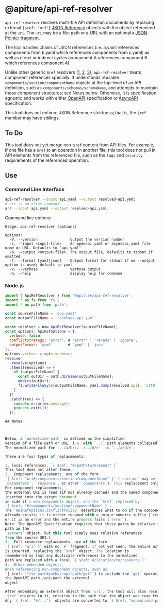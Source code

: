 # @apiture/api-ref-resolver

`api-ref-resolver` resolves multi-file API definition documents by replacing
external `{$ref: "uri"}` [JSON Reference](https://datatracker.ietf.org/doc/html/draft-pbryan-zyp-json-ref-03)
objects with the object referenced at the `uri`.
The `uri`
may be a file-path or a URL with an optional `#` [JSON Pointer fragment](https://datatracker.ietf.org/doc/html/draft-ietf-appsawg-json-pointer-04).

The tool handles chains of JSON references (i.e. a.yaml references components from b.yaml which references components from c.yaml) as
well as direct or indirect cycles (component A references component B which references component A).

Unlike other generic `$ref` resolvers ([1](https://github.com/Mermade/oas-kit/tree/main/packages/oas-resolver), [2](https://www.npmjs.com/package/@stoplight/json-ref-resolver), [3](https://github.com/APIDevTools/json-schema-ref-parser)),
`api-ref-resolver` treats component references specially. It understands reusable `components/section/componentName` objects at the top-level of an API definition, such as `components/schemas/schemaName`, and attempts to
maintain those component structures; see [Notes](#notes) below.
Otherwise, it is specification agnostic and works with either
[OpenAPI](https://www.openapis.org/) specification or [AsyncAPI](https://www.asyncapi.com/) specification.

This tool does not enforce JSON Reference strictness; that is, the `$ref` member may have siblings.

## To Do

This tool does not yet merge non-`$ref` content from API files. For example, if
one file has a `$ref` to an operation in another file, this tool
does not pull in API elements from the referenced file, such as the
`tags` and `security` requirements of the referenced operation.

## Use

### Command Line Interface

```bash
api-ref-resolver --input api.yaml --output resolved-api.yaml
# arr is an alias command
arr --input api.yaml --output resolved-api.yaml
```

Command line options:

```text
Usage: api-ref-resolver [options]

Options:
  -V, --version               output the version number
  -i, --input <input-file>    An openapi.yaml or asyncapi.yaml file name or URL. Defaults to "api.yaml"
  -o, --output <output-file>  The output file, defaults to stdout if omitted
  -f, --format [yaml|json]    Output format for stdout if no --output option is used; default to yaml
  -v, --verbose               Verbose output
  -h, --help                  display help for command
```

### Node.js

```javascript
import { ApiRefResolver } from '@apiture/api-ref-resolver';
import * as fs from 'fs';
import * as path from 'path';

const sourceFileName = 'apy.yaml'
const outputFileName = 'resolved-api.yaml'

const resolver = new ApiRefResolver(sourceFileName);
const options: ApiRefOptions = {
  verbose: false,
  conflictStrategy: 'error', # 'error' | 'rename' | 'ignore';
  outputFormat: 'yaml'       # 'yaml' | 'json'
};
options.verbose = opts.verbose;
resolver
  .resolve(options)
  .then((resolved) => {
    if (outputFileName) {
      const outDir = path.dirname(outputFileName);
      mkdirs(outDir);
      fs.writeFileSync(outputFileName, yaml.dump(resolved.api), 'utf8');
    }
  })
  .catch((ex) => {
    console.error(ex.message);
    process.exit(1);
  });

## Notes



Below, a `normalized-path` is defined as the simplified
version of a file-path or URL, i.e. with `../` path elements collapsed.
The normalized path for `../a/b/c/../../d/e`  is `../a/d/e`.

There are four types of replacements:

1. local references, `{ $ref: "#/path/to/element" }`
This tool does not alter these.
2. _Component replacements_ are of the form
`{ $ref: "uri#/components/section/componentName" }` (`section` may be `schemas`,
`parameters`, `response`, or other `components`). This replacement only done for three levels; for longer JSON pointers, see #4 below.
For component replacements,
the external URI is read (if not already cached) and the named components
inserted into the target document
in side it's own components object, and the `$ref` replaced by
`{ $ref: "#/components/section/componentName" }`. 
The `ApiRefOptions.conflictPolicy` determines what to do if the component
already exists; it is either renamed with a unique numeric suffix (`rename`)
or it is an error and the entire process fails (`error`).
Note: The OpenAPI Specification requires that these paths be relative to the
path in the
`servers` object, but this tool simply uses relative references
from the source URI.)
3. _Full resource replacements_ are of the form
`{ $ref: "uri" }` with no `#` fragment. If not yet seen, the entire external file
is inserted, replacing the `$ref` object. The location is
remembered so that any duplicate references to the normalized
path are replaced with a local `{ $ref: #/location/to/resource }'
4. _Other embedded objects_
When referencing non-component objects, such as 
`{ $ref: "file-path#paths/~api~path/get" } to include the `get` operation at 
the OpenAPI path /api/path the external
object

After embedding an external object from `uri`, the tool will also resolve any
`$ref` objects in it, relative to the path that the object was read from.
Any `{ $ref: "#/..."}` objects are converted to `{ $ref: "normalized-path#/..."}`
